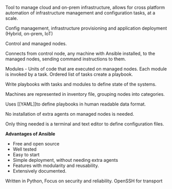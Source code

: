 Tool to manage cloud and on-prem infrastructure, allows for cross platform automation of infrastructure management and configuration tasks, at a scale.

Config management, infrastructure provisioning and application deployment (Hybrid, on-prem, IoT)

Control and managed nodes.

Connects from control node, any machine with Ansible installed, to the managed nodes, sending command instructions to them. 

Modules - Units of code that are executed on managed nodes. 
Each module is invoked by a task. 
Ordered list of tasks create a playbook.  

Write playbooks with tasks and modules to define state of the systems. 

Machines are represented in inventory file, grouping nodes into categories. 

Uses [[YAML]]to define playbooks in human readable data format. 

No installation of extra agents on managed nodes is needed. 

Only thing needed is a terminal and text editor to define configuration files. 

**Advantages of Ansible**
- Free and open source
- Well tested
- Easy to start
- Simple deployment, without needing extra agents
- Features with modularity and reusability. 
- Extensively documented. 

Written in Python, 
Focus on security and reliability. 
OpenSSH for transport

